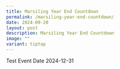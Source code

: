 ```yaml
---
title: Marsiling Year End Countdown
permalink: /marsiling-year-end-countdown/
date: 2024-09-20
layout: post
description: Marsiling Year End Countdown
image: ""
variant: tiptap
---
```

<p>Test Event Date 2024-12-31</p>